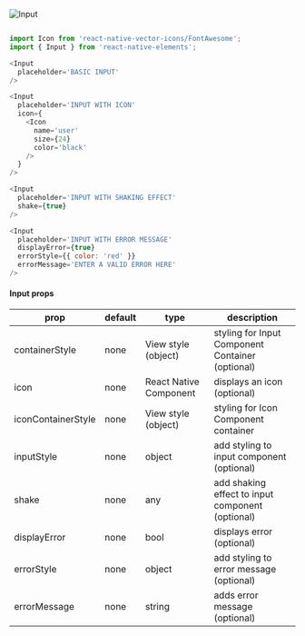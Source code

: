 ![Input](https://i.imgur.com/XPecaeO.png)

```js

import Icon from 'react-native-vector-icons/FontAwesome';
import { Input } from 'react-native-elements';

<Input 
  placeholder='BASIC INPUT'
/>

<Input 
  placeholder='INPUT WITH ICON' 
  icon={
    <Icon 
      name='user'
      size={24}
      color='black'
    />
  }
/>

<Input
  placeholder='INPUT WITH SHAKING EFFECT'
  shake={true}
/>

<Input
  placeholder='INPUT WITH ERROR MESSAGE'
  displayError={true}
  errorStyle={{ color: 'red' }}
  errorMessage='ENTER A VALID ERROR HERE'
/>

```

#### Input props

| prop | default | type | description |
| ---- | ---- | ----| ---- |
| containerStyle | none | View style (object) | styling for Input Component Container (optional) |
| icon | none | React Native Component | displays an icon (optional) |
| iconContainerStyle | none | View style (object) | styling for Icon Component container |
| inputStyle | none | object | add styling to input component (optional) |
| shake | none | any | add shaking effect to input component (optional) |
| displayError | none | bool | displays error (optional) |
| errorStyle | none | object | add styling to error message (optional) |
| errorMessage | none | string | adds error message (optional) |
